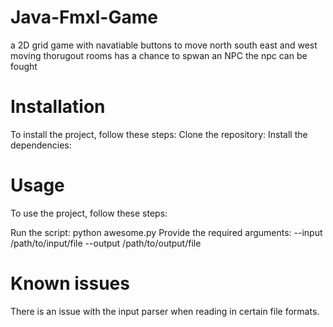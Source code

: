 # Java-Fmxl-Game

a 2D grid game with navatiable buttons to move north south east and west moving thorugout rooms has a chance to spwan an NPC the npc can be fought

# Installation

To install the project, follow these steps:
Clone the repository: 
Install the dependencies: 

# Usage

To use the project, follow these steps:

Run the script: python awesome.py
Provide the required arguments: --input /path/to/input/file --output /path/to/output/file

# Known issues
There is an issue with the input parser when reading in certain file formats.
